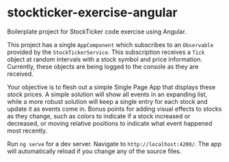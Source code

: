 # stockticker-exercise-angular

Boilerplate project for StockTicker code exercise using Angular.

This project has a single `AppComponent` which subscribes to an `Observable` provided by the `StockTickerService`. This subscription receives a `Tick` object at random intervals with a stock symbol and price information. Currently, these objects are being logged to the console as they are received.

Your objective is to flesh out a simple Single Page App that displays these stock prices. A simple solution will show all events in an expanding list, while a more robust solution will keep a single entry for each stock and update it as events come in. Bonus points for adding visual effects to stocks as they change, such as colors to indicate if a stock increased or decreased, or moving relative positions to indicate what event happened most recently.

Run `ng serve` for a dev server. Navigate to `http://localhost:4200/`. The app will automatically reload if you change any of the source files.
